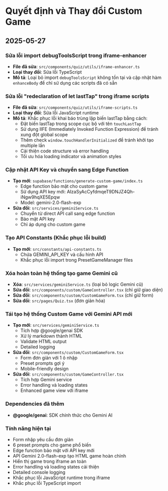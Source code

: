 
# Quyết định và Thay đổi Custom Game

## 2025-05-27

### Sửa lỗi import debugToolsScript trong iframe-enhancer
- **File đã sửa**: `src/components/quiz/utils/iframe-enhancer.ts`
- **Loại thay đổi**: Sửa lỗi TypeScript
- **Mô tả**: Loại bỏ import `debugToolsScript` không tồn tại và cập nhật hàm `enhanceBody` để chỉ sử dụng các scripts đã có sẵn

### Sửa lỗi "redeclaration of let lastTap" trong iframe scripts
- **File đã sửa**: `src/components/quiz/utils/iframe-scripts.ts`
- **Loại thay đổi**: Sửa lỗi JavaScript runtime
- **Mô tả**: Khắc phục lỗi khai báo trùng lặp biến lastTap bằng cách:
  - Đặt biến lastTap trong scope cục bộ với tên `touchLastTap`
  - Sử dụng IIFE (Immediately Invoked Function Expression) để tránh xung đột global scope
  - Thêm check `window.touchHandlerInitialized` để tránh khởi tạo multiple lần
  - Cải thiện code structure và error handling
  - Tối ưu hóa loading indicator và animation styles

### Cập nhật API Key và chuyển sang Edge Function
- **Tạo mới**: `supabase/functions/generate-custom-game/index.ts`
  - Edge function bảo mật cho custom game
  - Sử dụng API key mới: AIzaSyAcCyfdmqeT9DNJZ4Qh-iNgw9hqXE5Epqw
  - Model: gemini-2.0-flash-exp
- **Sửa đổi**: `src/services/geminiService.ts`
  - Chuyển từ direct API call sang edge function
  - Bảo mật API key
  - Chỉ áp dụng cho custom game

### Tạo API Constants (Khắc phục lỗi build)
- **Tạo mới**: `src/constants/api-constants.ts`
  - Chứa GEMINI_API_KEY và cấu hình API
  - Khắc phục lỗi import trong PresetGameManager files

### Xóa hoàn toàn hệ thống tạo game Gemini cũ
- **Xóa**: `src/services/geminiService.ts` (loại bỏ logic Gemini cũ)
- **Sửa đổi**: `src/components/custom/GameController.tsx` (chỉ giữ giao diện)
- **Sửa đổi**: `src/components/custom/CustomGameForm.tsx` (chỉ giữ form)
- **Sửa đổi**: `src/pages/Quiz.tsx` (đơn giản hóa)

### Tái tạo hệ thống Custom Game với Gemini API mới
- **Tạo mới**: `src/services/geminiService.ts` 
  - Tích hợp @google/genai SDK
  - Xử lý markdown thành HTML
  - Validate HTML output
  - Detailed logging
- **Sửa đổi**: `src/components/custom/CustomGameForm.tsx`
  - Form đơn giản với 1 ô nhập
  - Preset prompts gợi ý
  - Mobile-friendly design
- **Sửa đổi**: `src/components/custom/GameController.tsx`
  - Tích hợp Gemini service
  - Error handling và loading states
  - Enhanced game view với iframe

### Dependencies đã thêm
- **@google/genai**: SDK chính thức cho Gemini AI

### Tính năng hiện tại
- Form nhập yêu cầu đơn giản
- 6 preset prompts cho game phổ biến
- Edge function bảo mật với API key mới
- API Gemini 2.0-flash-exp tạo HTML game hoàn chỉnh
- Hiển thị game trong iframe an toàn
- Error handling và loading states cải thiện
- Detailed console logging
- Khắc phục lỗi JavaScript runtime trong iframe
- Khắc phục lỗi TypeScript import
